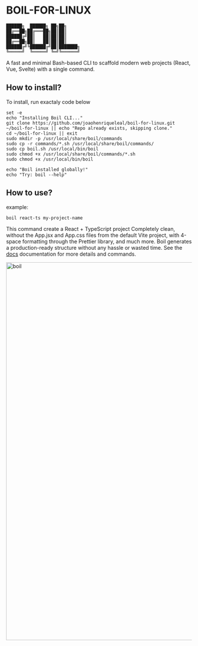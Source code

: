 # BOIL-FOR-LINUX

    ██████╗  ██████╗ ██╗██╗     
    ██╔══██╗██╔═══██╗██║██║     
    ██████╔╝██║   ██║██║██║     
    ██╔══██╗██║   ██║██║██║     
    ██████╔╝╚██████╔╝██║███████╗
    ╚═════╝  ╚═════╝ ╚═╝╚══════╝

 A fast and minimal Bash-based CLI to scaffold modern web projects (React, Vue, Svelte) with a single command.

## How to install?

To install, run exactaly code below
```
set -e
echo "Installing Boil CLI..."
git clone https://github.com/joaohenriqueleal/boil-for-linux.git ~/boil-for-linux || echo "Repo already exists, skipping clone."
cd ~/boil-for-linux || exit
sudo mkdir -p /usr/local/share/boil/commands
sudo cp -r commands/*.sh /usr/local/share/boil/commands/
sudo cp boil.sh /usr/local/bin/boil
sudo chmod +x /usr/local/share/boil/commands/*.sh
sudo chmod +x /usr/local/bin/boil

echo "Boil installed globally!"
echo "Try: boil --help"
```

## How to use?

example:

```
boil react-ts my-project-name
```

This command create a React + TypeScript project Completely clean, without the App.jsx and App.css files from the default Vite project, with 4-space formatting through the Prettier library, and much more. Boil generates a production-ready structure without any hassle or wasted time. See the [docs](https://github.com/joaohenriqueleal/boil-for-linux/blob/main/docs/commands.md) documentation for more details and commands.

<img width="1024" height="1024" alt="boil" src="https://github.com/user-attachments/assets/597592af-aec9-4339-a2cb-de21fa84ec29" />

